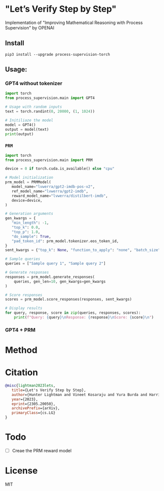 # "Let’s Verify Step by Step"
Implementation of "Improving Mathematical Reasoning with Process Supervision" by OPENAI 

## Install
`pip3 install --upgrade process-supervision-torch`


## Usage:

### GPT4 without tokenizer
```python
import torch 
from process_supervision.main import GPT4

# Usage with random inputs
text = torch.randint(0, 20000, (1, 1024))

# Initiliaze the model
model = GPT4()
output = model(text)
print(output)
```


### `PRM`
```python
import torch
from process_supervision.main import PRM

device = 0 if torch.cuda.is_available() else "cpu"

# Model initialization
prm_model = PRMModel(
   model_name="lvwerra/gpt2-imdb-pos-v2",
   ref_model_name="lvwerra/gpt2-imdb",
   reward_model_name="lvwerra/distilbert-imdb",
   device=device,
)

# Generation arguments
gen_kwargs = {
   "min_length": -1,
   "top_k": 0.0,
   "top_p": 1.0,
   "do_sample": True,
   "pad_token_id": prm_model.tokenizer.eos_token_id,
}
sent_kwargs = {"top_k": None, "function_to_apply": "none", "batch_size": 16}

# Sample queries
queries = ["Sample query 1", "Sample query 2"]

# Generate responses
responses = prm_model.generate_responses(
    queries, gen_len=10, gen_kwargs=gen_kwargs
)

# Score responses
scores = prm_model.score_responses(responses, sent_kwargs)

# Display results
for query, response, score in zip(queries, responses, scores):
    print(f"Query: {query}\nResponse: {response}\nScore: {score}\n")

```


### GPT4 + PRM


# Method


# Citation
```bibtex
@misc{lightman2023lets,
   title={Let's Verify Step by Step}, 
   author={Hunter Lightman and Vineet Kosaraju and Yura Burda and Harri Edwards and Bowen Baker and Teddy Lee and Jan Leike and John Schulman and Ilya Sutskever and Karl Cobbe},
   year={2023},
   eprint={2305.20050},
   archivePrefix={arXiv},
   primaryClass={cs.LG}
}

```

# Todo
- [ ] Creae the PRM reward model




# License
MIT




